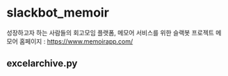 # slackbot_memoir
성장하고자 하는 사람들의 회고모임 플랫폼, 메모어 서비스를 위한 슬랙봇 프로젝트
메모어 홈페이지 : https://www.memoirapp.com/

## excelarchive.py
